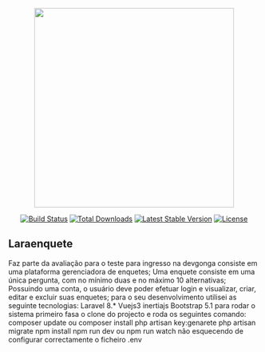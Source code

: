 <p align="center"><a href="https://laravel.com" target="_blank"><img src="https://raw.githubusercontent.com/laravel/art/master/logo-lockup/5%20SVG/2%20CMYK/1%20Full%20Color/laravel-logolockup-cmyk-red.svg" width="400"></a></p>

<p align="center">
<a href="https://travis-ci.org/laravel/framework"><img src="https://travis-ci.org/laravel/framework.svg" alt="Build Status"></a>
<a href="https://packagist.org/packages/laravel/framework"><img src="https://img.shields.io/packagist/dt/laravel/framework" alt="Total Downloads"></a>
<a href="https://packagist.org/packages/laravel/framework"><img src="https://img.shields.io/packagist/v/laravel/framework" alt="Latest Stable Version"></a>
<a href="https://packagist.org/packages/laravel/framework"><img src="https://img.shields.io/packagist/l/laravel/framework" alt="License"></a>
</p>

##  Laraenquete

Faz parte da avaliação para o teste para ingresso na devgonga consiste em uma plataforma gerenciadora de enquetes; Uma enquete consiste em uma única pergunta, com no mínimo duas e no máximo 10 alternativas; Possuindo uma conta, o usuário deve poder efetuar login e visualizar, criar, editar e excluir suas enquetes; para o seu desenvolvimento utilisei as seguinte tecnologias: Laravel 8.* Vuejs3 inertiajs Bootstrap 5.1 para rodar o sistema primeiro fasa o clone do projecto e roda os seguintes comando: composer update ou composer install php artisan key:genarete php artisan migrate npm install npm run dev ou npm run watch não esquecendo de configurar correctamente o ficheiro .env
